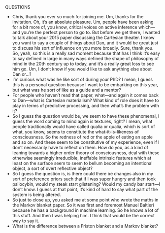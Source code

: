 QUESTIONS
- Chris, thank you ever so much for joining me. Um, thanks for the invitation. Oh, it’s an absolute pleasure. Um, people have been asking for a bit more of, you know, critical voices on active inference which—and you’re the perfect person to go to. But before we get there, I wanted to talk about your 2015 paper discussing the Cartesian theater. I know you want to say a couple of things about Dan, and it would be great just to discuss his sort of influence on you more broadly. Sure, thank you. So, yeah, so this is a really sad moment because that has I think it’s easy to say defined in large in many ways defined the shape of philosophy of mind in the 20th century up to today, and it’s a really great loss to see him go. Um, I don’t know if you would like to ask anything else about Dan or…?
- I’m curious what was he like sort of during your PhD? I mean, I guess this is a personal question because I want to be embarking on this year, but what was he sort of like as a guide and a mentor?
- For people who haven’t read that paper, what—and again it comes back to Dan—what is Cartesian materialism? What kind of role does it have to play in terms of predictive processing, and then what’s the problem with it?
- So I guess the question would be, we seem to have these phenomenal, I guess the word coming to mind again is textures, right? I mean, what people traditionally would have called qualia or qualia, which is sort of what, you know, seems to constitute the what-it-is-likeness of consciousness. So the redness of red or the apple of eating an apple and so on. And these seem to be constitutive of my experience, even if I don’t necessarily have to reflect on them. How do you, as a kind of leaning towards a higher order theory of consciousness, deal with these otherwise seemingly irreducible, ineffable intrinsic features which at least on the surface seem to seem to bellum becoming an intentional object, a sort of overt reflective object?
- So I guess the question is, is there could there be changes also in my sort of preference priors such that if I was super hungry and then took psilocybin, would my steak start glistening? Would my candy bar start—I don’t know. I guess at that point, it’s kind of hard to say what part of the system is being altered.
- So just to close up, you asked me at some point who wrote the maths in the Markov blanket paper. So it was first and foremost Manuel Baltieri because he has a background in machine learning. So he knows a lot of this stuff. And then I was helping him. I think that would be the correct way to say it.
- What is the difference between a Friston blanket and a Markov blanket?
